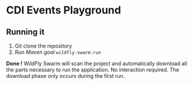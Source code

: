 # CDI Events Playground

## Running it

1. Git clone the repository
1. Run *Maven goal* `wildfly-swarm:run`

**Done !** WildFly Swarm will scan the project and automatically download all the parts necessary to run the application. No interaction required. The download phase only occurs during the first run.



